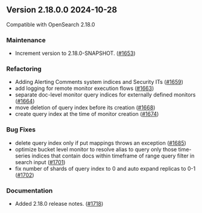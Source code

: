 ## Version 2.18.0.0 2024-10-28
Compatible with OpenSearch 2.18.0

### Maintenance
* Increment version to 2.18.0-SNAPSHOT. ([#1653](https://github.com/opensearch-project/alerting/pull/1653))

### Refactoring
* Adding Alerting Comments system indices and Security ITs ([#1659](https://github.com/opensearch-project/alerting/pull/1659))
* add logging for remote monitor execution flows ([#1663](https://github.com/opensearch-project/alerting/pull/1663))
* separate doc-level monitor query indices for externally defined monitors ([#1664](https://github.com/opensearch-project/alerting/pull/1664))
* move deletion of query index before its creation ([#1668](https://github.com/opensearch-project/alerting/pull/1668))
* create query index at the time of monitor creation ([#1674](https://github.com/opensearch-project/alerting/pull/1674))


### Bug Fixes
* delete query index only if put mappings throws an exception ([#1685](https://github.com/opensearch-project/alerting/pull/1685))
* optimize bucket level monitor to resolve alias to query only those time-series indices that contain docs within timeframe of range query filter in search input ([#1701](https://github.com/opensearch-project/alerting/pull/1701))
* fix number of shards of query index to 0 and auto expand replicas to 0-1 ([#1702](https://github.com/opensearch-project/alerting/pull/1702))

### Documentation
* Added 2.18.0 release notes. ([#1718](https://github.com/opensearch-project/alerting/pull/1718))